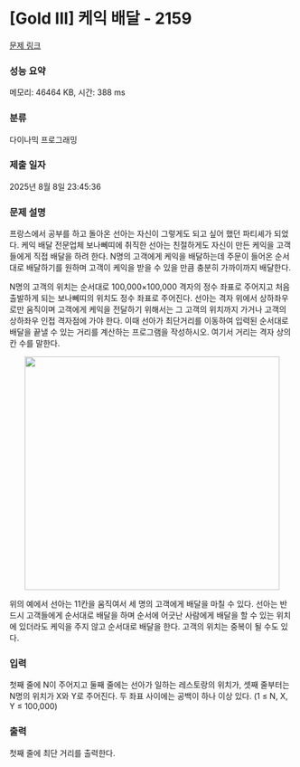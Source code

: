 # [Gold III] 케익 배달 - 2159 

[문제 링크](https://www.acmicpc.net/problem/2159) 

### 성능 요약

메모리: 46464 KB, 시간: 388 ms

### 분류

다이나믹 프로그래밍

### 제출 일자

2025년 8월 8일 23:45:36

### 문제 설명

<p>프랑스에서 공부를 하고 돌아온 선아는 자신이 그렇게도 되고 싶어 했던 파티셰가 되었다. 케익 배달 전문업체 보나뻬띠에 취직한 선아는 친절하게도 자신이 만든 케익을 고객들에게 직접 배달을 하려 한다. N명의 고객에게 케익을 배달하는데 주문이 들어온 순서대로 배달하기를 원하며 고객이 케익을 받을 수 있을 만큼 충분히 가까이까지 배달한다.</p>

<p>N명의 고객의 위치는 순서대로 100,000×100,000 격자의 정수 좌표로 주어지고 처음 출발하게 되는 보나뻬띠의 위치도 정수 좌표로 주어진다. 선아는 격자 위에서 상하좌우로만 움직이며 고객에게 케익을 전달하기 위해서는 그 고객의 위치까지 가거나 고객의 상하좌우 인접 격자점에 가야 한다. 이때 선아가 최단거리를 이동하여 입력된 순서대로 배달을 끝낼 수 있는 거리를 계산하는 프로그램을 작성하시오. 여기서 거리는 격자 상의 칸 수를 말한다.</p>

<p style="text-align: center;"><img alt="" height="413" src="https://www.acmicpc.net/JudgeOnline/upload/201008/ckae.PNG" width="451"></p>

<p>위의 예에서 선아는 11칸을 움직여서 세 명의 고객에게 배달을 마칠 수 있다. 선아는 반드시 고객들에게 순서대로 배달을 하며 순서에 어긋난 사람에게 배달을 할 수 있는 위치에 있더라도 케익을 주지 않고 순서대로 배달을 한다. 고객의 위치는 중복이 될 수도 있다.</p>

### 입력 

 <p>첫째 줄에 N이 주어지고 둘째 줄에는 선아가 일하는 레스토랑의 위치가, 셋째 줄부터는 N명의 위치가 X와 Y로 주어진다. 두 좌표 사이에는 공백이 하나 이상 있다. (1 ≤ N, X, Y ≤ 100,000)</p>

### 출력 

 <p>첫째 줄에 최단 거리를 출력한다.</p>

